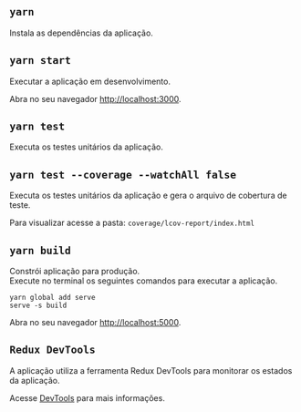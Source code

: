 ## `yarn`

Instala as dependências da aplicação.

## `yarn start`

Executar a aplicação em desenvolvimento.

Abra no seu navegador [http://localhost:3000](http://localhost:3000).


## `yarn test`

Executa os testes unitários da aplicação.


## `yarn test --coverage --watchAll false`

Executa os testes unitários da aplicação e gera o arquivo de cobertura de teste.

Para visualizar acesse a pasta: `coverage/lcov-report/index.html`

## `yarn build`

Constrói aplicação para produção.\
Execute no terminal os seguintes comandos para executar a aplicação.

`yarn global add serve`\
`serve -s build`

Abra no seu navegador [http://localhost:5000](http://localhost:5000).

## `Redux DevTools`

A aplicação utiliza a ferramenta Redux DevTools para monitorar os estados da aplicação.

Acesse [DevTools](https://github.com/reduxjs/redux-devtools) para mais informações.